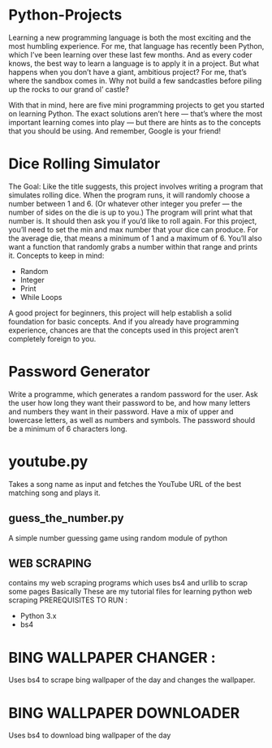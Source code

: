 # Python-Projects


Learning a new programming language is both the most exciting and the most humbling experience. For me, that language has recently been Python, which I’ve been learning over these last few months. And as every coder knows, the best way to learn a language is to apply it in a project. But what happens when you don’t have a giant, ambitious project? For me, that’s where the sandbox comes in. Why not build a few sandcastles before piling up the rocks to our grand ol’ castle?

With that in mind, here are five mini programming projects to get you started on learning Python. The exact solutions aren’t here — that’s where the most important learning comes into play — but there are hints as to the concepts that you should be using. And remember, Google is your friend!



# Dice Rolling Simulator

The Goal: Like the title suggests, this project involves writing a program that simulates rolling dice. When the program runs, it will randomly choose a number between 1 and 6. (Or whatever other integer you prefer — the number of sides on the die is up to you.) The program will print what that number is. It should then ask you if you’d like to roll again. For this project, you’ll need to set the min and max number that your dice can produce. For the average die, that means a minimum of 1 and a maximum of 6. You’ll also want a function that randomly grabs a number within that range and prints it.
Concepts to keep in mind:
- Random
- Integer
- Print
- While Loops

A good project for beginners, this project will help establish a solid foundation for basic concepts. And if you already have programming experience, chances are that the concepts used in this project aren’t completely foreign to you.



# Password Generator
Write a programme, which generates a random password for the user. Ask the user how long they want their password to be, and how many letters and numbers they want in their password. Have a mix of upper and lowercase letters, as well as numbers and symbols. The password should be a minimum of 6 characters long.


# youtube.py
Takes a song name as input and fetches the YouTube URL of the best matching song and plays it.



## guess_the_number.py
A simple number guessing game using random module of python



## WEB SCRAPING
contains my web scraping programs which uses bs4 and urllib to scrap some pages
Basically These are my tutorial files for learning python web scraping
PREREQUISITES TO RUN :
- Python 3.x
- bs4



# BING WALLPAPER CHANGER :
Uses bs4 to scrape bing wallpaper of the day and changes the wallpaper.


# BING WALLPAPER DOWNLOADER 
Uses bs4 to download bing wallpaper of the day
